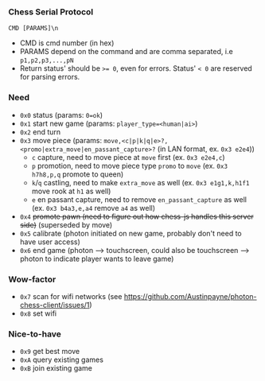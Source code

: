 ### Chess Serial Protocol
`CMD [PARAMS]\n`
* CMD is cmd number (in hex)
* PARAMS depend on the command and are comma separated, i.e `p1,p2,p3,...,pN`
* Return status' should be `>= 0`, even for errors. Status' `< 0` are reserved for parsing errors.

### Need
* `0x0` status (params: `0=ok`)
* `0x1` start new game (params: `player_type=<human|ai>`)
* `0x2` end turn
* `0x3` move piece (params: `move,<c|p|k|q|e>?,<promo|extra_move|en_passant_capture>?` (in LAN format, ex. `0x3 e2e4`))
  * `c` capture, need to move piece at `move` first (ex. `0x3 e2e4,c`)
  * `p` promotion, need to move piece type `promo` to `move` (ex. `0x3 h7h8,p,q` promote to queen)
  * `k`/`q` castling, need to make `extra_move` as well (ex. `0x3 e1g1,k,h1f1` move rook at `h1` as well)
  * `e` en passant capture, need to remove `en_passant_capture` as well (ex. `0x3 b4a3,e,a4` remove `a4` as well)
* `0x4` ~~promote pawn (need to figure out how chess-js handles this server side)~~ (superseded by move)
* `0x5` calibrate (photon initiated on new game, probably don't need to have user access)
* `0x6` end game (photon --> touchscreen, could also be touchscreen --> photon to indicate player wants to leave game)

### Wow-factor
* `0x7` scan for wifi networks (see https://github.com/Austinpayne/photon-chess-client/issues/1)
* `0x8` set wifi

### Nice-to-have
* `0x9` get best move
* `0xA` query existing games
* `0xB` join existing game
